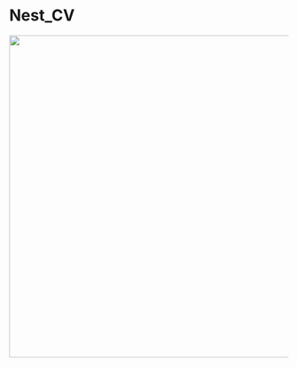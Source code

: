 # Nest_CV

<div align="center">
<img src="https://github.com/TakumaTakami/Nest_CV/blob/images/img1.png" width="580px" class="imgs">
</div>
